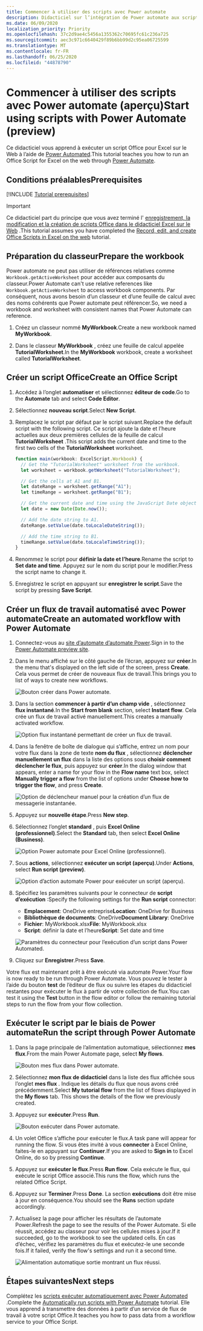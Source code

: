 ```yaml
---
title: Commencer à utiliser des scripts avec Power automate
description: Didacticiel sur l’intégration de Power automate aux scripts Office à l’aide d’un déclencheur manuel.
ms.date: 06/09/2020
localization_priority: Priority
ms.openlocfilehash: 37c2d9ae4c5456a1355362c70695fc61c236a725
ms.sourcegitcommit: aec3c971c6640429f89b6bb99d2c95ea06725599
ms.translationtype: MT
ms.contentlocale: fr-FR
ms.lasthandoff: 06/25/2020
ms.locfileid: "44878790"
---
```

# <a name="start-using-scripts-with-power-automate-preview"></a><span data-ttu-id="37ade-103">Commencer à utiliser des scripts avec Power automate (aperçu)</span><span class="sxs-lookup"><span data-stu-id="37ade-103">Start using scripts with Power Automate (preview)</span></span>

<span data-ttu-id="37ade-104">Ce didacticiel vous apprend à exécuter un script Office pour Excel sur le Web à l’aide de [Power Automated](https://flow.microsoft.com).</span><span class="sxs-lookup"><span data-stu-id="37ade-104">This tutorial teaches you how to run an Office Script for Excel on the web through [Power Automate](https://flow.microsoft.com).</span></span>

## <a name="prerequisites"></a><span data-ttu-id="37ade-105">Conditions préalables</span><span class="sxs-lookup"><span data-stu-id="37ade-105">Prerequisites</span></span>

[!INCLUDE [Tutorial prerequisites](../includes/tutorial-prerequisites.md)]

> [!IMPORTANT]
> <span data-ttu-id="37ade-106">Ce didacticiel part du principe que vous avez terminé l' [enregistrement, la modification et la création de scripts Office dans le didacticiel Excel sur le Web](excel-tutorial.md) .</span><span class="sxs-lookup"><span data-stu-id="37ade-106">This tutorial assumes you have completed the [Record, edit, and create Office Scripts in Excel on the web](excel-tutorial.md) tutorial.</span></span>

## <a name="prepare-the-workbook"></a><span data-ttu-id="37ade-107">Préparation du classeur</span><span class="sxs-lookup"><span data-stu-id="37ade-107">Prepare the workbook</span></span>

<span data-ttu-id="37ade-108">Power automate ne peut pas utiliser de références relatives comme `Workbook.getActiveWorksheet` pour accéder aux composants du classeur.</span><span class="sxs-lookup"><span data-stu-id="37ade-108">Power Automate can't use relative references like `Workbook.getActiveWorksheet` to access workbook components.</span></span> <span data-ttu-id="37ade-109">Par conséquent, nous avons besoin d’un classeur et d’une feuille de calcul avec des noms cohérents que Power automate peut référencer.</span><span class="sxs-lookup"><span data-stu-id="37ade-109">So, we need a workbook and worksheet with consistent names that Power Automate can reference.</span></span>

1. <span data-ttu-id="37ade-110">Créez un classeur nommé **MyWorkbook**.</span><span class="sxs-lookup"><span data-stu-id="37ade-110">Create a new workbook named **MyWorkbook**.</span></span>

2. <span data-ttu-id="37ade-111">Dans le classeur **MyWorkbook** , créez une feuille de calcul appelée **TutorialWorksheet**.</span><span class="sxs-lookup"><span data-stu-id="37ade-111">In the **MyWorkbook** workbook, create a worksheet called **TutorialWorksheet**.</span></span>

## <a name="create-an-office-script"></a><span data-ttu-id="37ade-112">Créer un script Office</span><span class="sxs-lookup"><span data-stu-id="37ade-112">Create an Office Script</span></span>

1. <span data-ttu-id="37ade-113">Accédez à l’onglet **automatiser** et sélectionnez **éditeur de code**.</span><span class="sxs-lookup"><span data-stu-id="37ade-113">Go to the **Automate** tab and select **Code Editor**.</span></span>

2. <span data-ttu-id="37ade-114">Sélectionnez **nouveau script**.</span><span class="sxs-lookup"><span data-stu-id="37ade-114">Select **New Script**.</span></span>

3. <span data-ttu-id="37ade-115">Remplacez le script par défaut par le script suivant.</span><span class="sxs-lookup"><span data-stu-id="37ade-115">Replace the default script with the following script.</span></span> <span data-ttu-id="37ade-116">Ce script ajoute la date et l’heure actuelles aux deux premières cellules de la feuille de calcul **TutorialWorksheet** .</span><span class="sxs-lookup"><span data-stu-id="37ade-116">This script adds the current date and time to the first two cells of the **TutorialWorksheet** worksheet.</span></span>

    ```TypeScript
    function main(workbook: ExcelScript.Workbook) {
      // Get the "TutorialWorksheet" worksheet from the workbook.
      let worksheet = workbook.getWorksheet("TutorialWorksheet");

      // Get the cells at A1 and B1.
      let dateRange = worksheet.getRange("A1");
      let timeRange = worksheet.getRange("B1");

      // Get the current date and time using the JavaScript Date object.
      let date = new Date(Date.now());

      // Add the date string to A1.
      dateRange.setValue(date.toLocaleDateString());

      // Add the time string to B1.
      timeRange.setValue(date.toLocaleTimeString());
    }
    ```

4. <span data-ttu-id="37ade-117">Renommez le script pour **définir la date et l’heure**.</span><span class="sxs-lookup"><span data-stu-id="37ade-117">Rename the script to **Set date and time**.</span></span> <span data-ttu-id="37ade-118">Appuyez sur le nom du script pour le modifier.</span><span class="sxs-lookup"><span data-stu-id="37ade-118">Press the script name to change it.</span></span>

5. <span data-ttu-id="37ade-119">Enregistrez le script en appuyant sur **enregistrer le script**.</span><span class="sxs-lookup"><span data-stu-id="37ade-119">Save the script by pressing **Save Script**.</span></span>

## <a name="create-an-automated-workflow-with-power-automate"></a><span data-ttu-id="37ade-120">Créer un flux de travail automatisé avec Power automate</span><span class="sxs-lookup"><span data-stu-id="37ade-120">Create an automated workflow with Power Automate</span></span>

1. <span data-ttu-id="37ade-121">Connectez-vous au [site d’automate d’automate Power](https://flow.microsoft.com).</span><span class="sxs-lookup"><span data-stu-id="37ade-121">Sign in to the [Power Automate preview site](https://flow.microsoft.com).</span></span>

2. <span data-ttu-id="37ade-122">Dans le menu affiché sur le côté gauche de l’écran, appuyez sur **créer**.</span><span class="sxs-lookup"><span data-stu-id="37ade-122">In the menu that's displayed on the left side of the screen, press **Create**.</span></span> <span data-ttu-id="37ade-123">Cela vous permet de créer de nouveaux flux de travail.</span><span class="sxs-lookup"><span data-stu-id="37ade-123">This brings you to list of ways to create new workflows.</span></span>

    ![Bouton créer dans Power automate.](../images/power-automate-tutorial-1.png)

3. <span data-ttu-id="37ade-125">Dans la section **commencer à partir d’un champ vide** , sélectionnez **flux instantané**.</span><span class="sxs-lookup"><span data-stu-id="37ade-125">In the **Start from blank** section, select **Instant flow**.</span></span> <span data-ttu-id="37ade-126">Cela crée un flux de travail activé manuellement.</span><span class="sxs-lookup"><span data-stu-id="37ade-126">This creates a manually activated workflow.</span></span>

    ![Option flux instantané permettant de créer un flux de travail.](../images/power-automate-tutorial-2.png)

4. <span data-ttu-id="37ade-128">Dans la fenêtre de boîte de dialogue qui s’affiche, entrez un nom pour votre flux dans la zone de texte **nom du flux** , sélectionnez **déclencher manuellement un flux** dans la liste des options sous **choisir comment déclencher le flux**, puis appuyez sur **créer**.</span><span class="sxs-lookup"><span data-stu-id="37ade-128">In the dialog window that appears, enter a name for your flow in the **Flow name** text box, select **Manually trigger a flow** from the list of options under **Choose how to trigger the flow**, and press **Create**.</span></span>

    ![Option de déclencheur manuel pour la création d’un flux de messagerie instantanée.](../images/power-automate-tutorial-3.png)

5. <span data-ttu-id="37ade-130">Appuyez sur **nouvelle étape**.</span><span class="sxs-lookup"><span data-stu-id="37ade-130">Press **New step**.</span></span>

6. <span data-ttu-id="37ade-131">Sélectionnez l’onglet **standard** , puis **Excel Online (professionnel)**.</span><span class="sxs-lookup"><span data-stu-id="37ade-131">Select the **Standard** tab, then select **Excel Online (Business)**.</span></span>

    ![Option Power automate pour Excel Online (professionnel).](../images/power-automate-tutorial-4.png)

7. <span data-ttu-id="37ade-133">Sous **actions**, sélectionnez **exécuter un script (aperçu)**.</span><span class="sxs-lookup"><span data-stu-id="37ade-133">Under **Actions**, select **Run script (preview)**.</span></span>

    ![Option d’action automate Power pour exécuter un script (aperçu).](../images/power-automate-tutorial-5.png)

8. <span data-ttu-id="37ade-135">Spécifiez les paramètres suivants pour le connecteur de **script d’exécution** :</span><span class="sxs-lookup"><span data-stu-id="37ade-135">Specify the following settings for the **Run script** connector:</span></span>

    - <span data-ttu-id="37ade-136">**Emplacement**: OneDrive entreprise</span><span class="sxs-lookup"><span data-stu-id="37ade-136">**Location**: OneDrive for Business</span></span>
    - <span data-ttu-id="37ade-137">**Bibliothèque de documents**: OneDrive</span><span class="sxs-lookup"><span data-stu-id="37ade-137">**Document Library**: OneDrive</span></span>
    - <span data-ttu-id="37ade-138">**Fichier**: MyWorkbook.xlsx</span><span class="sxs-lookup"><span data-stu-id="37ade-138">**File**: MyWorkbook.xlsx</span></span>
    - <span data-ttu-id="37ade-139">**Script**: définir la date et l’heure</span><span class="sxs-lookup"><span data-stu-id="37ade-139">**Script**: Set date and time</span></span>

    ![Paramètres du connecteur pour l’exécution d’un script dans Power Automated.](../images/power-automate-tutorial-6.png)

9. <span data-ttu-id="37ade-141">Cliquez sur **Enregistrer**.</span><span class="sxs-lookup"><span data-stu-id="37ade-141">Press **Save**.</span></span>

<span data-ttu-id="37ade-142">Votre flux est maintenant prêt à être exécuté via automate Power.</span><span class="sxs-lookup"><span data-stu-id="37ade-142">Your flow is now ready to be run through Power Automate.</span></span> <span data-ttu-id="37ade-143">Vous pouvez le tester à l’aide du bouton **test** de l’éditeur de flux ou suivre les étapes du didacticiel restantes pour exécuter le flux à partir de votre collection de flux.</span><span class="sxs-lookup"><span data-stu-id="37ade-143">You can test it using the **Test** button in the flow editor or follow the remaining tutorial steps to run the flow from your flow collection.</span></span>

## <a name="run-the-script-through-power-automate"></a><span data-ttu-id="37ade-144">Exécuter le script par le biais de Power automate</span><span class="sxs-lookup"><span data-stu-id="37ade-144">Run the script through Power Automate</span></span>

1. <span data-ttu-id="37ade-145">Dans la page principale de l’alimentation automatique, sélectionnez **mes flux**.</span><span class="sxs-lookup"><span data-stu-id="37ade-145">From the main Power Automate page, select **My flows**.</span></span>

    ![Bouton mes flux dans Power automate.](../images/power-automate-tutorial-7.png)

2. <span data-ttu-id="37ade-147">Sélectionnez **mon flux de didacticiel** dans la liste des flux affichée sous l’onglet **mes flux** . Indique les détails du flux que nous avons créé précédemment.</span><span class="sxs-lookup"><span data-stu-id="37ade-147">Select **My tutorial flow** from the list of flows displayed in the **My flows** tab. This shows the details of the flow we previously created.</span></span>

3. <span data-ttu-id="37ade-148">Appuyez sur **exécuter**.</span><span class="sxs-lookup"><span data-stu-id="37ade-148">Press **Run**.</span></span>

    ![Bouton exécuter dans Power automate.](../images/power-automate-tutorial-8.png)

4. <span data-ttu-id="37ade-150">Un volet Office s’affiche pour exécuter le flux.</span><span class="sxs-lookup"><span data-stu-id="37ade-150">A task pane will appear for running the flow.</span></span> <span data-ttu-id="37ade-151">Si vous êtes invité à vous **connecter** à Excel Online, faites-le en appuyant sur **Continuer**.</span><span class="sxs-lookup"><span data-stu-id="37ade-151">If you are asked to **Sign in** to Excel Online, do so by pressing **Continue**.</span></span>

5. <span data-ttu-id="37ade-152">Appuyez sur **exécuter le flux**.</span><span class="sxs-lookup"><span data-stu-id="37ade-152">Press **Run flow**.</span></span> <span data-ttu-id="37ade-153">Cela exécute le flux, qui exécute le script Office associé.</span><span class="sxs-lookup"><span data-stu-id="37ade-153">This runs the flow, which runs the related Office Script.</span></span>

6. <span data-ttu-id="37ade-154">Appuyez sur **Terminer**.</span><span class="sxs-lookup"><span data-stu-id="37ade-154">Press **Done**.</span></span> <span data-ttu-id="37ade-155">La section **exécutions** doit être mise à jour en conséquence.</span><span class="sxs-lookup"><span data-stu-id="37ade-155">You should see the **Runs** section update accordingly.</span></span>

7. <span data-ttu-id="37ade-156">Actualisez la page pour afficher les résultats de l’automate Power.</span><span class="sxs-lookup"><span data-stu-id="37ade-156">Refresh the page to see the results of the Power Automate.</span></span> <span data-ttu-id="37ade-157">Si elle réussit, accédez au classeur pour voir les cellules mises à jour.</span><span class="sxs-lookup"><span data-stu-id="37ade-157">If it succeeded, go to the workbook to see the updated cells.</span></span> <span data-ttu-id="37ade-158">En cas d’échec, vérifiez les paramètres du flux et exécutez-le une seconde fois.</span><span class="sxs-lookup"><span data-stu-id="37ade-158">If it failed, verify the flow's settings and run it a second time.</span></span>

    ![Alimentation automatique sortie montrant un flux réussi.](../images/power-automate-tutorial-9.png)

## <a name="next-steps"></a><span data-ttu-id="37ade-160">Étapes suivantes</span><span class="sxs-lookup"><span data-stu-id="37ade-160">Next steps</span></span>

<span data-ttu-id="37ade-161">Complétez les [scripts exécuter automatiquement avec Power Automated](excel-power-automate-trigger.md) .</span><span class="sxs-lookup"><span data-stu-id="37ade-161">Complete the [Automatically run scripts with Power Automate](excel-power-automate-trigger.md) tutorial.</span></span> <span data-ttu-id="37ade-162">Elle vous apprend à transmettre des données à partir d’un service de flux de travail à votre script Office.</span><span class="sxs-lookup"><span data-stu-id="37ade-162">It teaches you how to pass data from a workflow service to your Office Script.</span></span>
